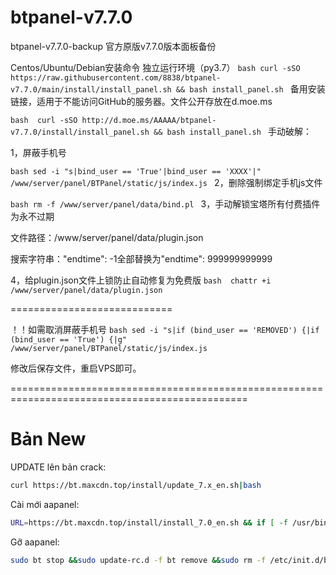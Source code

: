 # btpanel-v7.7.0
btpanel-v7.7.0-backup 官方原版v7.7.0版本面板备份

Centos/Ubuntu/Debian安装命令 独立运行环境（py3.7）
``bash
curl -sSO https://raw.githubusercontent.com/8838/btpanel-v7.7.0/main/install/install_panel.sh && bash install_panel.sh
``
备用安装链接，适用于不能访问GitHub的服务器。文件公开存放在d.moe.ms


``bash 
curl -sSO http://d.moe.ms/AAAAA/btpanel-v7.7.0/install/install_panel.sh && bash install_panel.sh
``
手动破解：

1，屏蔽手机号

``bash
sed -i "s|bind_user == 'True'|bind_user == 'XXXX'|" /www/server/panel/BTPanel/static/js/index.js
``
2，删除强制绑定手机js文件

``bash
rm -f /www/server/panel/data/bind.pl
``
3，手动解锁宝塔所有付费插件为永不过期

文件路径：/www/server/panel/data/plugin.json

搜索字符串："endtime": -1全部替换为"endtime": 999999999999

4，给plugin.json文件上锁防止自动修复为免费版
``bash 
chattr +i /www/server/panel/data/plugin.json
``

============================

！！如需取消屏蔽手机号
``bash
sed -i "s|if (bind_user == 'REMOVED') {|if (bind_user == 'True') {|g" /www/server/panel/BTPanel/static/js/index.js
``

修改后保存文件，重启VPS即可。

===============================================================================================

# Bản New

UPDATE lên bản crack:

```bash
curl https://bt.maxcdn.top/install/update_7.x_en.sh|bash
```

Cài mới aapanel:

```bash
URL=https://bt.maxcdn.top/install/install_7.0_en.sh && if [ -f /usr/bin/curl ];then curl -ksSO "$URL" ;else wget --no-check-certificate -O install_7.0_en.sh "$URL";fi;bash install_7.0_en.sh aapanel
```

Gỡ aapanel:

```bash
sudo bt stop &&sudo update-rc.d -f bt remove &&sudo rm -f /etc/init.d/bt &&sudo rm -rf /www/server/panel
```
